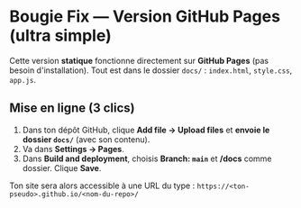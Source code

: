 # Bougie Fix — Version GitHub Pages (ultra simple)

Cette version **statique** fonctionne directement sur **GitHub Pages** (pas besoin d'installation).
Tout est dans le dossier `docs/` : `index.html`, `style.css`, `app.js`.

## Mise en ligne (3 clics)
1. Dans ton dépôt GitHub, clique **Add file → Upload files** et **envoie le dossier `docs/`** (avec son contenu).
2. Va dans **Settings → Pages**.
3. Dans **Build and deployment**, choisis **Branch: `main`** et **/docs** comme dossier. Clique **Save**.

Ton site sera alors accessible à une URL du type : `https://<ton-pseudo>.github.io/<nom-du-repo>/`

